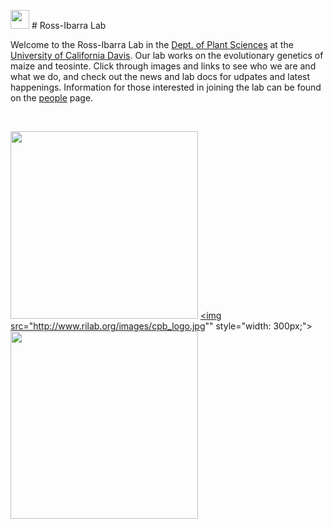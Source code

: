 <a href="http://www.plantsciences.ucdavis.edu/plantsciences/"><img src="http://www.rilab.org/images/cornkey.png" style="width: 30px;"></a> # Ross-Ibarra Lab

Welcome to the Ross-Ibarra Lab in the [Dept. of Plant Sciences](http://www.plantsciences.ucdavis.edu/plantsciences/) at the [University of California Davis](http://www.ucdavis.edu). Our lab works on the evolutionary genetics of maize and teosinte. Click through images and links to see who we are and what we do, and check out the news and lab docs for udpates and latest happenings.  Information for those interested in joining the lab can be found on the [people](www.rilab.org/people.html) page.    

<br>

<a href="http://www.plantsciences.ucdavis.edu/plantsciences/"><img src="http://www.rilab.org/images/pslogo.png" style="width: 300px;"></a>
<a href="http://cpb.ucdavis.edu"><img src="http://www.rilab.org/images/cpb_logo.jpg"" style="width: 300px;"></a>
<a href="http://www.genomecenter.ucdavis.edu"><img src="http://www.rilab.org/images/GC.png" style="width: 300px;"></a>


